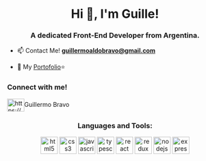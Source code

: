<h1 align="center">Hi 👋, I'm Guille!</h1>
<h3 align="center">A dedicated Front-End Developer from Argentina.</h3>

- 📫 Contact Me! **guillermoaldobravo@gmail.com**

- 📁 My [Portofolio](https://portfolio-pied-seven-96.vercel.app)⭐

<h3 align="left">Connect with me!</h3>
<p align="left">
<a href="https://www.linkedin.com/in/guillermo-bravo-294499208/" target="blank"><img align="center" src="https://api.iconify.design/logos:linkedin-icon.svg" alt="https://www.linkedin.com/in/guillermo-bravo-294499208/" height="30" width="40" /></a>Guillermo Bravo
</p>

<h3 align="center">Languages and Tools:</h3>
<p align="center">
  <img src="https://api.iconify.design/vscode-icons:file-type-html.svg" alt="html5" height="40" width="40"/>
  <img src="https://api.iconify.design/vscode-icons:file-type-css.svg" alt="css3" height="40" width="40"/>
  <img src="https://api.iconify.design/logos:javascript.svg" alt="javascript" height="40" width="40"/>
  <img src="https://iconape.com/wp-content/png_logo_vector/typescript.png" alt="typescript" height="40" width="40"/>
  <img src="https://api.iconify.design/logos:react.svg" alt="react" height="40" width="40"/>
  <img src="https://api.iconify.design/logos:redux.svg" alt="redux" height="40" width="40"/>
  <img src="https://i.imgur.com/Fn2e0wQ.png" alt="nodejs" height="40" width="40"/>
  <img src="https://api.iconify.design/simple-icons:express.svg" alt="express" height="40" width="40"/>
<p>
